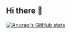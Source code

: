 ## Hi there 👋
[![Anurag's GitHub stats](https://github-readme-stats.vercel.app/api?username=anuraghazra)](https://github.com/eduardosouzaramospedroni/github-readme-stats)

